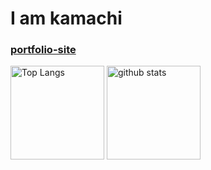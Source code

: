 #  I am kamachi
<h3><a href="https://kamaaki.github.io/portfolio">portfolio-site</a></h3>

<p align="left"> 
  <img alt="Top Langs" height="150px" src="https://github-readme-stats.vercel.app/api/top-langs/?username=kamaaki&layout=compact&show_icons=true&theme=vue-dark" />
  <img alt="github stats" height="150px" src="https://github-readme-stats.vercel.app/api?username=kamaaki&theme=vue-dark&show_icons=ture" />
</p>
